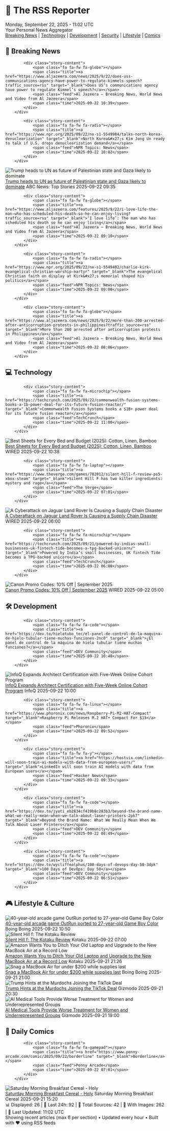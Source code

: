 <!-- Processing 54 RSS feeds at 2025-09-22 11:01:48 UTC -->
<!-- Processing: Penny Arcade -->
<!-- Processing: Dilbert -->
<!-- Processing: Girl Genius -->
<!-- Processing: CNN Top Stories -->
<!-- Processing: CNN Breaking News -->
<!-- Processing: BBC Breaking News -->
<!-- Processing: Al Jazeera Breaking News -->
<!-- Processing: NPR News -->
<!-- Processing: CBC News -->
<!-- Error processing https://rss.cbc.ca/lineup/topstories.xml: The read operation timed out -->
<!-- Processing: Reuters Top News -->
<!-- Processing: Associated Press Breaking -->
<!-- Processing: ABC News Breaking -->
<!-- Processing: Sky News World -->
<!-- Processing: TechCrunch -->
<!-- Processing: Ars Technica -->
<!-- Processing: O'Reilly Radar -->
<!-- Processing: WIRED -->
<!-- Processing: Lobsters Python -->
<!-- Processing: Hacker News -->
<!-- Processing: Dev.to -->
<!-- Processing: StackOverflow Blog -->
<!-- Processing: It's FOSS -->
<!-- Processing: Red Hat Blog -->
<!-- Processing: Ubuntu Blog -->
<!-- Processing: GitLab Blog -->
<!-- Processing: Coding Horror -->
<!-- Processing: The Pragmatic Engineer -->
<!-- Processing: Lifehacker -->
<!-- Processing: Boing Boing -->
<!-- Generated 9 new posts out of 29 feeds processed -->
<div class="newspaper-header">
    <h1 class="newspaper-title">📰 The RSS Reporter</h1>
    <div class="newspaper-date">Monday, September 22, 2025 - 11:02 UTC</div>
    <div class="newspaper-subtitle">Your Personal News Aggregator</div>
</div>

<div class="newspaper-nav">
    <a href="#breaking">Breaking News</a> |
    <a href="#tech">Technology</a> |
    <a href="#dev">Development</a> |
    <a href="#security">Security</a> |
    <a href="#lifestyle">Lifestyle</a> |
    <a href="#webcomics">Comics</a>
</div>

<div class="news-section breaking-news" id="breaking">
<h2 class="section-header">🚨 Breaking News</h2>
<div class="stories-container">
<div class="story">
            
            <div class="story-content">
                <span class="fa fa-fw fa-globe"></span>
                <span class="title"><a href="https://www.aljazeera.com/news/2025/9/22/does-uss-communications-agency-have-power-to-regulate-kimmels-speech?traffic_source=rss" target="_blank">Does US’s communications agency have power to regulate Kimmel’s speech?</a></span>
                <span class="feed">Al Jazeera – Breaking News, World News and Video from Al Jazeera</span>
                <span class="time">2025-09-22 10:39</span>
            </div>
        </div>
<div class="story">
            
            <div class="story-content">
                <span class="fa fa-fw fa-radio"></span>
                <span class="title"><a href="https://www.npr.org/2025/09/22/nx-s1-5549984/talks-north-korea-denuclearization" target="_blank">North Korea&#x27;s Kim Jong Un ready to talk if U.S. drops denuclearization demand</a></span>
                <span class="feed">NPR Topics: News</span>
                <span class="time">2025-09-22 10:02</span>
            </div>
        </div>
<div class="story">
            <img src="https://s.abcnews.com/images/Politics/trump-unga-2019-20250921-rt-jh_1758486076927_hpMain_4x3t_384.jpg" alt="Trump heads to UN as future of Palestinian state and Gaza likely to dominate" class="story-image" loading="lazy" onerror="this.style.display='none'">
            <div class="story-content">
                <span class="fa fa-fw fa-tv"></span>
                <span class="title"><a href="https://abcnews.go.com/Politics/trump-heads-general-assembly-future-palestine-gaza-dominate/story?id=125790695" target="_blank">Trump heads to UN as future of Palestinian state and Gaza likely to dominate</a></span>
                <span class="feed">ABC News: Top Stories</span>
                <span class="time">2025-09-22 09:35</span>
            </div>
        </div>
<div class="story">
            
            <div class="story-content">
                <span class="fa fa-fw fa-globe"></span>
                <span class="title"><a href="https://www.aljazeera.com/features/2025/9/22/i-love-life-the-man-who-has-scheduled-his-death-so-he-can-enjoy-living?traffic_source=rss" target="_blank">‘I love life’: The man who has scheduled his death so he can enjoy living</a></span>
                <span class="feed">Al Jazeera – Breaking News, World News and Video from Al Jazeera</span>
                <span class="time">2025-09-22 09:10</span>
            </div>
        </div>
<div class="story">
            
            <div class="story-content">
                <span class="fa fa-fw fa-radio"></span>
                <span class="title"><a href="https://www.npr.org/2025/09/22/nx-s1-5549402/charlie-kirk-evangelical-christian-worship-martyr" target="_blank">The evangelical Christian faith on display at Kirk&#x27;s memorial shaped his politics</a></span>
                <span class="feed">NPR Topics: News</span>
                <span class="time">2025-09-22 09:00</span>
            </div>
        </div>
<div class="story">
            
            <div class="story-content">
                <span class="fa fa-fw fa-globe"></span>
                <span class="title"><a href="https://www.aljazeera.com/news/2025/9/22/more-than-200-arrested-after-anticorruption-protests-in-philippines?traffic_source=rss" target="_blank">More than 200 arrested after anticorruption protests in Philippines</a></span>
                <span class="feed">Al Jazeera – Breaking News, World News and Video from Al Jazeera</span>
                <span class="time">2025-09-22 08:06</span>
            </div>
        </div>
</div>
</div>
<div class="news-section tech-news" id="tech">
<h2 class="section-header">💻 Technology</h2>
<div class="stories-container">
<div class="story">
            
            <div class="story-content">
                <span class="fa fa-fw fa-microchip"></span>
                <span class="title"><a href="https://techcrunch.com/2025/09/22/commonwealth-fusion-systems-books-a-1b-power-deal-for-its-future-fusion-reactor/" target="_blank">Commonwealth Fusion Systems books a $1B+ power deal for its future fusion reactor</a></span>
                <span class="feed">TechCrunch</span>
                <span class="time">2025-09-22 11:00</span>
            </div>
        </div>
<div class="story">
            <img src="https://media.wired.com/photos/682fba5f57556e17fa714325/master/pass/These%20Are%20the%20Best%20Sheets%20to%20Catch%20Some%20Z%E2%80%99s_.png" alt="Best Sheets for Every Bed and Budget (2025): Cotton, Linen, Bamboo" class="story-image" loading="lazy" onerror="this.style.display='none'">
            <div class="story-content">
                <span class="fa fa-fw fa-bolt"></span>
                <span class="title"><a href="https://www.wired.com/story/best-bedsheets/" target="_blank">Best Sheets for Every Bed and Budget (2025): Cotton, Linen, Bamboo</a></span>
                <span class="feed">WIRED</span>
                <span class="time">2025-09-22 10:38</span>
            </div>
        </div>
<div class="story">
            
            <div class="story-content">
                <span class="fa fa-fw fa-laptop"></span>
                <span class="title"><a href="https://www.theverge.com/games/782012/silent-hill-f-review-ps5-xbox-steam" target="_blank">Silent Hill F has two killer ingredients: mystery and rage</a></span>
                <span class="feed">The Verge</span>
                <span class="time">2025-09-22 07:01</span>
            </div>
        </div>
<div class="story">
            <img src="https://media.wired.com/photos/68cc38742f579b2151ce2616/master/pass/jaguar-hack-sec-1953409218.jpg" alt="A Cyberattack on Jaguar Land Rover Is Causing a Supply Chain Disaster" class="story-image" loading="lazy" onerror="this.style.display='none'">
            <div class="story-content">
                <span class="fa fa-fw fa-bolt"></span>
                <span class="title"><a href="https://www.wired.com/story/jlr-jaguar-land-rover-cyberattack-supply-chain-disaster/" target="_blank">A Cyberattack on Jaguar Land Rover Is Causing a Supply Chain Disaster</a></span>
                <span class="feed">WIRED</span>
                <span class="time">2025-09-22 06:00</span>
            </div>
        </div>
<div class="story">
            
            <div class="story-content">
                <span class="fa fa-fw fa-microchip"></span>
                <span class="title"><a href="https://techcrunch.com/2025/09/21/powered-by-indias-small-businesses-uk-fintech-tide-becomes-a-tpg-backed-unicorn/" target="_blank">Powered by India’s small businesses, UK fintech Tide becomes a TPG-backed unicorn</a></span>
                <span class="feed">TechCrunch</span>
                <span class="time">2025-09-22 06:00</span>
            </div>
        </div>
<div class="story">
            <img src="https://media.wired.com/photos/66ea077251891e6d3cb5d5cf/master/pass/WIRED-Coupons-3.jpg" alt="Canon Promo Codes: 10% Off | September 2025" class="story-image" loading="lazy" onerror="this.style.display='none'">
            <div class="story-content">
                <span class="fa fa-fw fa-bolt"></span>
                <span class="title"><a href="https://www.wired.com/story/canon-promo-code/" target="_blank">Canon Promo Codes: 10% Off | September 2025</a></span>
                <span class="feed">WIRED</span>
                <span class="time">2025-09-22 05:00</span>
            </div>
        </div>
</div>
</div>
<div class="news-section dev-news" id="dev">
<h2 class="section-header">🛠️ Development</h2>
<div class="stories-container">
<div class="story">
            
            <div class="story-content">
                <span class="fa fa-fw fa-code"></span>
                <span class="title"><a href="https://dev.to/hielotubo_tec/el-panel-de-control-de-la-maquina-de-hielo-tubular-tiene-muchas-funciones-2nc0" target="_blank">¿El panel de control de la máquina de hielo tubular tiene muchas funciones?</a></span>
                <span class="feed">DEV Community</span>
                <span class="time">2025-09-22 10:48</span>
            </div>
        </div>
<div class="story">
            <img src="https://res.infoq.com/news/2025/09/architect-certification-program/en/headerimage/architect-certification-program-1758262948995.jpg" alt="InfoQ Expands Architect Certification with Five-Week Online Cohort Program" class="story-image" loading="lazy" onerror="this.style.display='none'">
            <div class="story-content">
                <span class="fa fa-fw fa-info-circle"></span>
                <span class="title"><a href="https://www.infoq.com/news/2025/09/architect-certification-program/?utm_campaign=infoq_content&utm_source=infoq&utm_medium=feed&utm_term=global" target="_blank">InfoQ Expands Architect Certification with Five-Week Online Cohort Program</a></span>
                <span class="feed">InfoQ</span>
                <span class="time">2025-09-22 10:00</span>
            </div>
        </div>
<div class="story">
            
            <div class="story-content">
                <span class="fa fa-fw fa-linux"></span>
                <span class="title"><a href="https://www.phoronix.com/news/Raspberry-Pi-M2-HAT-Compact" target="_blank">Raspberry Pi Releases M.2 HAT+ Compact For $15</a></span>
                <span class="feed">Phoronix</span>
                <span class="time">2025-09-22 09:52</span>
            </div>
        </div>
<div class="story">
            
            <div class="story-content">
                <span class="fa fa-fw fa-y"></span>
                <span class="title"><a href="https://hostvix.com/linkedin-will-soon-train-ai-models-with-data-from-european-users/" target="_blank">LinkedIn will soon train AI models with data from European users</a></span>
                <span class="feed">Hacker News</span>
                <span class="time">2025-09-22 09:33</span>
            </div>
        </div>
<div class="story">
            
            <div class="story-content">
                <span class="fa fa-fw fa-code"></span>
                <span class="title"><a href="https://dev.to/jyoti_eb2834cf419b8c283b3/beyond-the-brand-name-what-we-really-mean-when-we-talk-about-laser-printers-2pk7" target="_blank">Beyond the Brand Name: What We Really Mean When We Talk About Laser Printers</a></span>
                <span class="feed">DEV Community</span>
                <span class="time">2025-09-22 08:49</span>
            </div>
        </div>
<div class="story">
            
            <div class="story-content">
                <span class="fa fa-fw fa-code"></span>
                <span class="title"><a href="https://dev.to/wycliffealphus/100-days-of-devops-day-50-3dpk" target="_blank">100 Days of DevOps: Day 50</a></span>
                <span class="feed">DEV Community</span>
                <span class="time">2025-09-22 06:51</span>
            </div>
        </div>
</div>
</div>
<div class="news-section lifestyle-news" id="lifestyle">
<h2 class="section-header">🎮 Lifestyle & Culture</h2>
<div class="stories-container">
<div class="story">
            <img src="https://i0.wp.com/boingboing.net/wp-content/uploads/2025/09/hbyz6k.png?fit=794%2C714&amp;quality=55&amp;ssl=1" alt="40-year-old arcade game OutRun ported to 27-year-old Game Boy Color" class="story-image" loading="lazy" onerror="this.style.display='none'">
            <div class="story-content">
                <span class="fa fa-fw fa-arrow-right"></span>
                <span class="title"><a href="https://boingboing.net/2025/09/22/40-year-old-arcade-game-outrun-ported-to-27-year-old-game-boy-color.html" target="_blank">40-year-old arcade game OutRun ported to 27-year-old Game Boy Color</a></span>
                <span class="feed">Boing Boing</span>
                <span class="time">2025-09-22 10:50</span>
            </div>
        </div>
<div class="story">
            <img src="https://kotaku.com/app/uploads/2025/09/MAIN-3.jpg" alt="Silent Hill f: The Kotaku Review" class="story-image" loading="lazy" onerror="this.style.display='none'">
            <div class="story-content">
                <span class="fa fa-fw fa-gamepad"></span>
                <span class="title"><a href="https://kotaku.com/silent-hill-f-review-horror-konami-hinako-ryukishi07-2000627505" target="_blank">Silent Hill f: The Kotaku Review</a></span>
                <span class="feed">Kotaku</span>
                <span class="time">2025-09-22 07:00</span>
            </div>
        </div>
<div class="story">
            <img src="https://kotaku.com/app/uploads/2025/08/macbook-air-2025-apple.jpg" alt="Amazon Wants You to Ditch Your Old Laptop and Upgrade to the New MacBook Air at a Record Low" class="story-image" loading="lazy" onerror="this.style.display='none'">
            <div class="story-content">
                <span class="fa fa-fw fa-gamepad"></span>
                <span class="title"><a href="https://kotaku.com/amazon-wants-you-to-ditch-your-old-laptop-and-upgrade-to-the-new-macbook-air-at-a-record-low-2000627500" target="_blank">Amazon Wants You to Ditch Your Old Laptop and Upgrade to the New MacBook Air at a Record Low</a></span>
                <span class="feed">Kotaku</span>
                <span class="time">2025-09-21 21:26</span>
            </div>
        </div>
<div class="story">
            <img src="https://i0.wp.com/boingboing.net/wp-content/uploads/2025/09/Apple-MacBook-Air-13.3-3.jpg?fit=1200%2C901&amp;quality=60&amp;ssl=1" alt="Snag a MacBook Air for under $200 while supplies last" class="story-image" loading="lazy" onerror="this.style.display='none'">
            <div class="story-content">
                <span class="fa fa-fw fa-arrow-right"></span>
                <span class="title"><a href="https://boingboing.net/2025/09/21/snag-a-macbook-air-for-under-200-while-supplies-last.html" target="_blank">Snag a MacBook Air for under $200 while supplies last</a></span>
                <span class="feed">Boing Boing</span>
                <span class="time">2025-09-21 21:00</span>
            </div>
        </div>
<div class="story">
            <img src="https://gizmodo.com/app/uploads/2023/02/095e738dd3c65bc27b597b6986623740.jpg" alt="Trump Hints at the Murdochs Joining the TikTok Deal" class="story-image" loading="lazy" onerror="this.style.display='none'">
            <div class="story-content">
                <span class="fa fa-fw fa-computer"></span>
                <span class="title"><a href="https://gizmodo.com/trump-hints-at-the-murdochs-joining-the-tiktok-deal-2000661964" target="_blank">Trump Hints at the Murdochs Joining the TikTok Deal</a></span>
                <span class="feed">Gizmodo</span>
                <span class="time">2025-09-21 20:30</span>
            </div>
        </div>
<div class="story">
            <img src="https://gizmodo.com/app/uploads/2025/08/woman-at-doctors-office.jpg" alt="AI Medical Tools Provide Worse Treatment for Women and Underrepresented Groups" class="story-image" loading="lazy" onerror="this.style.display='none'">
            <div class="story-content">
                <span class="fa fa-fw fa-computer"></span>
                <span class="title"><a href="https://gizmodo.com/ai-medical-tools-provide-worse-treatment-for-women-and-underrepresented-groups-2000661945" target="_blank">AI Medical Tools Provide Worse Treatment for Women and Underrepresented Groups</a></span>
                <span class="feed">Gizmodo</span>
                <span class="time">2025-09-21 19:00</span>
            </div>
        </div>
</div>
</div>
<div class="news-section webcomics-section" id="webcomics">
<h2 class="section-header">🎨 Daily Comics</h2>
<div class="stories-container">
<div class="story">
            
            <div class="story-content">
                <span class="fa fa-fw fa-gamepad"></span>
                <span class="title"><a href="https://www.penny-arcade.com/comic/2025/09/22/borderline" target="_blank">Borderline</a></span>
                <span class="feed">Penny Arcade</span>
                <span class="time">2025-09-22 07:01</span>
            </div>
        </div>
<div class="story">
            <img src="https://www.smbc-comics.com/comics/1758236416-20250921.png" alt="Saturday Morning Breakfast Cereal - Holy" class="story-image" loading="lazy" onerror="this.style.display='none'">
            <div class="story-content">
                <span class="fa fa-fw fa-smile"></span>
                <span class="title"><a href="https://www.smbc-comics.com/comic/holy" target="_blank">Saturday Morning Breakfast Cereal - Holy</a></span>
                <span class="feed">Saturday Morning Breakfast Cereal</span>
                <span class="time">2025-09-21 15:20</span>
            </div>
        </div>
</div>
</div>

<div class="newspaper-footer">
    <div class="stats">
        📊 Displayed: 26 | 📅 Last 24h: 92 | 📡 Total Sources: 42 | 📸 With Images: 262 |
        🔄 Last Updated: 11:02 UTC
    </div>
    <div class="footer-note">
        Showing recent articles (max 6 per section) • Updated every hour • Built with ❤️ using RSS feeds
    </div>
</div>

